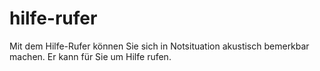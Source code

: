 # hilfe-rufer
Mit dem Hilfe-Rufer können Sie sich in Notsituation akustisch bemerkbar machen. Er kann für Sie um Hilfe rufen.
